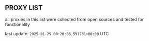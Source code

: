 ## PROXY LIST

all proxies in this list were collected from open sources and tested for functionality

last update: `2025-01-25 00:20:06.591231+00:00` UTC